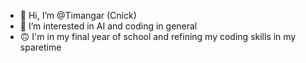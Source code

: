 - 👋 Hi, I’m @Timangar (Cnick)
- 👀 I’m interested in AI and coding in general
- 🙃 I'm in my final year of school and refining my coding
skills in my sparetime
